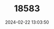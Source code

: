 ---
title: "18583"
category: "Pseudophryne australis"
draft: false
date: 2024-02-22 13:03:50
languages:
  English: ["Hawksburgy Toadlet", "Red-crowned Toadlet"]
---